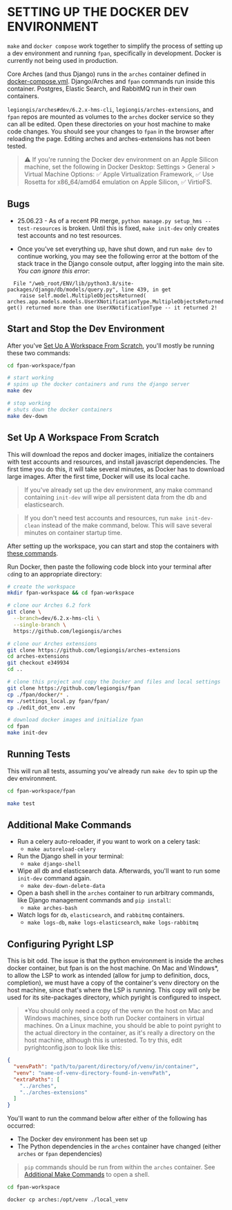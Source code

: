 # SETTING UP THE DOCKER DEV ENVIRONMENT

`make` and `docker compose` work together to simplify the process of setting up a dev environment and running `fpan`, specifically in development. Docker is currently not being used in production.

Core Arches (and thus Django) runs in the `arches` container defined in [docker-compose.yml](./docker-compose.yml). Django/Arches and `fpan` commands run inside this container. Postgres, Elastic Search, and RabbitMQ run in their own containers.

`legiongis/arches#dev/6.2.x-hms-cli`, `legiongis/arches-extensions`, and `fpan` repos are mounted as volumes to the `arches` docker service so they can all be edited. Open these directories on your host machine to make code changes. You should see your changes to `fpan` in the browser after reloading the page. Editing arches and arches-extensions has not been tested.

> ⚠️ If you're running the Docker dev environment on an Apple Silicon machine, set the following in Docker Desktop: Settings > General > Virtual Machine Options: ✅ Apple Virtualization Framework, ✅ Use Rosetta for x86_64/amd64 emulation on Apple Silicon, ✅ VirtioFS.

## Bugs

- 25.06.23 - As of a recent PR merge, `python manage.py setup_hms --test-resources` is broken. Until this is fixed, `make init-dev` only creates test accounts and no test resources.

- Once you've set everything up, have shut down, and run `make dev` to continue working, you may see the following error at the bottom of the stack trace in the Django console output, after logging into the main site. _You can ignore this error_:

```
  File "/web_root/ENV/lib/python3.8/site-packages/django/db/models/query.py", line 439, in get
    raise self.model.MultipleObjectsReturned(
arches.app.models.models.UserXNotificationType.MultipleObjectsReturned: get() returned more than one UserXNotificationType -- it returned 2!
```

## Start and Stop the Dev Environment

After you've [Set Up A Workspace From Scratch](#set-up-a-workspace-from-scratch), you'll mostly be running these two commands:

```sh
cd fpan-workspace/fpan

# start working
# spins up the docker containers and runs the django server
make dev

# stop working
# shuts down the docker containers
make dev-down
```

## Set Up A Workspace From Scratch

This will download the repos and docker images, initialize the containers with test accounts and resources, and install javascript dependencies. The first time you do this, it will take several minutes, as Docker has to download large images. After the first time, Docker will use its local cache.

> If you've already set up the dev environment, any make command containing `init-dev` will wipe all persistent data from the db and elasticsearch.

> If you don't need test accounts and resources, run `make init-dev-clean` instead of the make command, below. This will save several minutes on container startup time.

After setting up the workspace, you can start and stop the containers with [these commands](#start-and-stop-the-dev-environment).

Run Docker, then paste the following code block into your terminal after `cd`ing to an appropriate directory:

```sh
# create the workspace
mkdir fpan-workspace && cd fpan-workspace

# clone our Arches 6.2 fork
git clone \
  --branch=dev/6.2.x-hms-cli \
  --single-branch \
  https://github.com/legiongis/arches

# clone our Arches extensions
git clone https://github.com/legiongis/arches-extensions
cd arches-extensions
git checkout e349934
cd ..

# clone this project and copy the Docker and files and local settings
git clone https://github.com/legiongis/fpan
cp ./fpan/docker/* .
mv ./settings_local.py fpan/fpan/
cp ./edit_dot_env .env

# download docker images and initialize fpan
cd fpan
make init-dev
```

## Running Tests

This will run all tests, assuming you've already run `make dev` to spin up the dev environment.

```sh
cd fpan-workspace/fpan

make test
```

## Additional Make Commands

- Run a celery auto-reloader, if you want to work on a celery task:
  - `make autoreload-celery`
- Run the Django shell in your terminal:
  - `make django-shell`
- Wipe all db and elasticsearch data. Afterwards, you'll want to run some `init-dev` command again.
  - `make dev-down-delete-data`
- Open a bash shell in the `arches` container to run arbitrary commands, like Django management commands and `pip install`:
  - `make arches-bash`
- Watch logs for `db`, `elasticsearch`, and `rabbitmq` containers.
  - `make logs-db`, `make logs-elasticsearch`, `make logs-rabbitmq`

## Configuring Pyright LSP

This is bit odd. The issue is that the python environment is inside the arches docker container, but fpan is on the host machine. On Mac and Windows*, to allow the LSP to work as intended (allow for jump to definition, docs, completion), we must have a copy of the container's venv directory on the host machine, since that's where the LSP is running. This copy will only be used for its site-packages directory, which pyright is configured to inspect.

> *You should only need a copy of the venv on the host on Mac and Windows machines, since both run Docker containers in virtual machines. On a Linux machine, you should be able to point pyright to the actual directory in the container, as it's really a directory on the host machine, although this is untested. To try this, edit pyrightconfig.json to look like this:

```json
{
  "venvPath": "path/to/parent/directory/of/venv/in/container",
  "venv": "name-of-venv-directory-found-in-venvPath",
  "extraPaths": [
    "../arches",
    "../arches-extensions"
  ]
}
```

You'll want to run the command below after either of the following has occurred:
- The Docker dev environment has been set up
- The Python dependencies in the `arches` container have changed (either `arches` or `fpan` dependencies)

> `pip` commands should be run from within the `arches` container. See [Additional Make Commands](#additional-make-commands) to open a shell.


```sh
cd fpan-workspace

docker cp arches:/opt/venv ./local_venv
```
